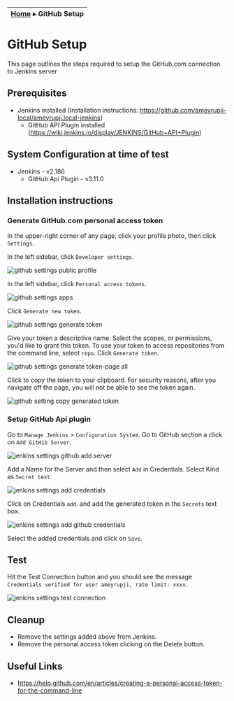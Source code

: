 | [Home](../README.md) ▸ **GitHub Setup** |
|-----|


# GitHub Setup

This page outlines the steps required to setup the GitHub.com connection to Jenkins server

## Prerequisites 

- Jenkins installed (Installation instructions: https://github.com/ameyrupji-local/ameyrupji.local-jenkins)
    - GitHub API Plugin installed (https://wiki.jenkins.io/display/JENKINS/GitHub+API+Plugin)

## System Configuration at time of test

- Jenkins - v2.186
    - GitHub Api Plugin - v3.11.0

## Installation instructions

### Generate GitHub.com personal access token

In the upper-right corner of any page, click your profile photo, then click `Settings`.

In the left sidebar, click `Developer settings`.

![github settings public profile](../images/github-settings-public-profile.png)

In the left sidebar, click `Personal access tokens`.

![github settings apps](../images/github-settings-apps.png)

Click `Generate new token`.

![github settings generate token](../images/github-settings-generate-token.png)

Give your token a descriptive name. Select the scopes, or permissions, you'd like to grant this token. To use your token to access repositories from the command line, select `repo`. Click `Generate token`.

![github settings generate token-page all](../images/github-settings-generate-token-page-all.png)

Click to copy the token to your clipboard. For security reasons, after you navigate off the page, you will not be able to see the token again.

![github setting copy generated token](../images/github-setting-copy-generated-token.png)

### Setup GitHub Api plugin

Go to `Manage Jenkins` > `Configuration System`. Go to GitHub section a click on `Add GitHib Server`.

![jenkins settings github add server](../images/jenkins-settings-github-add-server.png)

Add a Name for the Server and then select `Add` in Credentials. Select Kind as `Secret text`.

![jenkins settings add credentials](../images/jenkins-settings-add-credentials.png)


Click on Credentials `add`.  and add the generated token in the `Secrets` text box.

![jenkins settings add github credentials](../images/jenkins-settings-add-github-credentials.png)

Select the added credentials and click on `Save`.

## Test 

Hit the Test Connection button and you should see the message `Credentials verified for user ameyrupji, rate limit: xxxx`.

![jenkins settings test connection](../images/jenkins-settings-test-connection.png)

## Cleanup

- Remove the settings added above from Jenkins.
- Remove the personal access token clicking on the Delete button.

## Useful Links

- https://help.github.com/en/articles/creating-a-personal-access-token-for-the-command-line